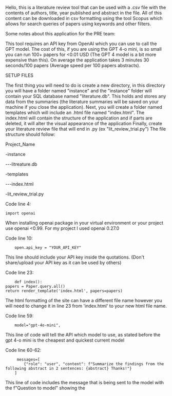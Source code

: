 Hello, this is a literature review tool that can be used with a .csv file with the contents of authors, title, year published and abstract in the file. 
All of this content can be downloaded in csv formatting using the tool Scopus which allows for search queries of papers using keywords and other filters.






Some notes about this application for the PRE team:

This tool requires an API key from OpenAI which you can use to call the GPT model. The cost of this, if you are using the GPT 4-o mini, is so small you can run 100+ papers for <0.01 USD (The GPT 4 model is a bit more expensive than this). On average the application takes 3 minutes 30 seconds/100 papers (Average speed per 100 papers abstracts).

SETUP FILES

The first thing you will need to do is create a new directory, in this directory you will have a folder named "instance" and the "instance" folder will contain your SQL database named "literature.db". This holds and stores any data from the summaries (the literature summaries will be saved on your machine if you close the application).
Next, you will create a folder named templates which will include an .html file named "index.html". The index.html will contain the structure of the application and if parts are deleted, it will alter the visual appearance of the application
Finally, create your literature review file that will end in .py (ex "lit_review_trial.py")
The file structure should follow:

Project_Name

-instance

---litreature.db

-templates

---index.html

-lit_review_trial.py

Code line 4:

	import openai

When installing openai package in your virtual environment or your project use openai <0.99. For my project I used openai 0.27.0

Code line 10:

		open.api_key = "YOUR_API_KEY"
  
This line should include your API key inside the quotations. (Don't share/upload your API key as it can be used by others)

Code line 23:

		def index():
    papers = Paper.query.all()
    return render_template('index.html', papers=papers)

The html formatting of the site can have a different file name however you will need to change it in line 23 from 'index.html' to your new html file name. 

Code line 59:

		model="gpt-4o-mini",

This line of code will tell the API which model to use, as stated before the gpt 4-o mini is the cheapest and quickest current model

Code line 60-62:

		 messages=[
            {"role": "user", "content": f"Summarize the findings from the following abstract in 2 sentences: {abstract} Thanks!"}
        ]

This line of code includes the message that is being sent to the model with the f"Question to model" showing the 






